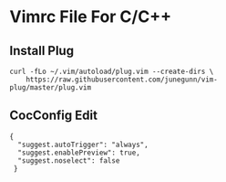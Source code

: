 # Vimrc File For C/C++

## Install Plug
```
curl -fLo ~/.vim/autoload/plug.vim --create-dirs \
    https://raw.githubusercontent.com/junegunn/vim-plug/master/plug.vim
```

## CocConfig Edit
```
{
  "suggest.autoTrigger": "always",
  "suggest.enablePreview": true,
  "suggest.noselect": false
 }

